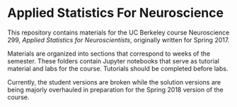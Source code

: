 # Applied Statistics For Neuroscience

This repository contains materials for the UC Berkeley course Neuroscience 299, *Applied Statistics for Neuroscientists*, originally written for Spring 2017.

Materials are organized into sections that correspond to weeks of the semester. These folders contain Jupyter notebooks that serve as tutorial material and labs for the course. Tutorials should be completed before labs.

Currently, the student versions are broken while the solution versions are being majorly overhauled in preparation for the Spring 2018 version of the course.

